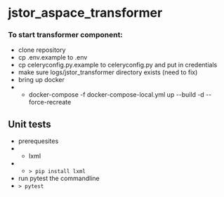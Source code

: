 # jstor_aspace_transformer

### To start transformer component:
- clone repository
- cp .env.example to .env
- cp celeryconfig.py.example to celeryconfig.py and put in credentials
- make sure logs/jstor_transformer directory exists (need to fix)
- bring up docker
- - docker-compose -f docker-compose-local.yml up --build -d --force-recreate

## Unit tests
- prerequesites
- - lxml
- - `> pip install lxml`
- run pytest the commandline
- `> pytest` 
